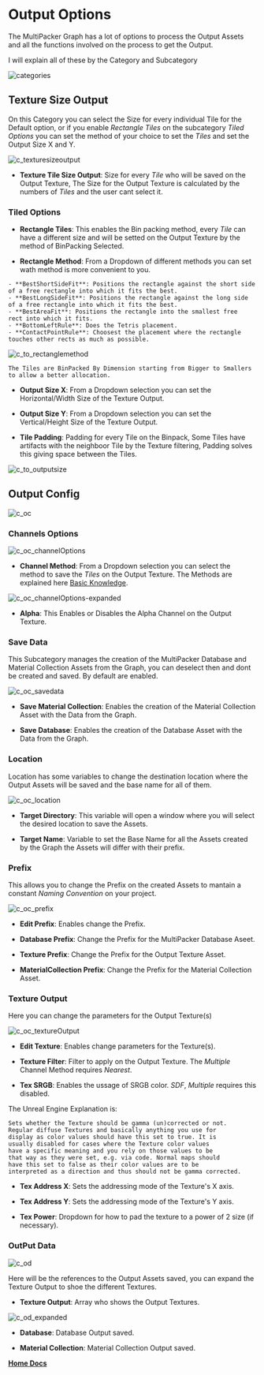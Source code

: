 # Output Options

The MultiPacker Graph has a lot of options to process the Output Assets and all the functions involved on the process to get the Output.

I will explain all of these by the Category and Subcategory

![categories](/MultiPacker/Images/categories.jpg)

## Texture Size Output

On this Category you can select the Size for every individual Tile for the Default option, or if you enable *Rectangle Tiles* on the subcategory *Tiled Options* you can set the method of your choice to set the *Tiles* and set the Output Size X and Y.

 ![c_texturesizeoutput](/MultiPacker/Images/sc_TextureSizeOutput.jpg)

- **Texture Tile Size Output**: Size for every *Tile* who will be saved on the Output Texture, The Size for the Output Texture is calculated by the numbers of *Tiles* and the user cant select it.

### Tiled Options

- **Rectangle Tiles**: This enables the Bin packing method, every *Tile* can have a different size and will be setted on the Output Texture by the method of BinPacking Selected.

- **Rectangle Method**: From a Dropdown of different methods you can set wath method is more convenient to you.

```
- **BestShortSideFit**: Positions the rectangle against the short side
of a free rectangle into which it fits the best.
- **BestLongSideFit**: Positions the rectangle against the long side
of a free rectangle into which it fits the best.
- **BestAreaFit**: Positions the rectangle into the smallest free 
rect into which it fits.
- **BottomLeftRule**: Does the Tetris placement.
- **ContactPointRule**: Choosest the placement where the rectangle 
touches other rects as much as possible.
```

![c_to_rectanglemethod](/MultiPacker/Images/sc_rectangleMethod.jpg)

```
The Tiles are BinPacked By Dimension starting from Bigger to Smallers
to allow a better allocation.
```

- **Output Size X**: From a Dropdown selection you can set the Horizontal/Width Size of the Texture Output.

- **Output Size Y**: From a Dropdown selection you can set the Vertical/Height Size of the Texture Output.

- **Tile Padding**: Padding for every Tile on the Binpack, Some Tiles have artifacts with the neighboor 
Tile by the Texture filtering, Padding solves this giving space between the Tiles.

![c_to_outputsize](/MultiPacker/Images/sc_outputSize.jpg)

## Output Config

![c_oc](/MultiPacker/Images/sc_outputConfig.jpg)

### Channels Options

![c_oc_channelOptions](/MultiPacker/Images/sc_channelsOptions.jpg)

- **Channel Method**: From a Dropdown selection you can select the method to save the *Tiles* on the Output Texture.
The Methods are explained here [Basic Knowledge](https://cheke.github.io/MultiPacker/Doc/Basic).

![c_oc_channelOptions-expanded](/MultiPacker/Images/sc_ChannelMethod.jpg)

- **Alpha**: This Enables or Disables the Alpha Channel on the Output Texture.

### Save Data

This Subcategory manages the creation of the MultiPacker Database and Material Collection Assets from the Graph, you can deselect then and dont be created and saved. By default are enabled.

![c_oc_savedata](/MultiPacker/Images/sc_savedata.jpg)

- **Save Material Collection**: Enables the creation of the Material Collection Asset with the Data from the Graph.

- **Save Database**: Enables the creation of the Database Asset with the Data from the Graph.

### Location

Location has some variables to change the destination location where the Output Assets will be saved and the base name for all of them.

![c_oc_location](/MultiPacker/Images/sc_Location.jpg)

- **Target Directory**: This variable will open a window where you will select the desired location to save the Assets.

- **Target Name**: Variable to set the Base Name for all the Assets created by the Graph the Assets will differ with their prefix.

### Prefix

This allows you to change the Prefix on the created Assets to mantain a constant *Naming Convention* on your project.

![c_oc_prefix](/MultiPacker/Images/sc_prefix.jpg)

- **Edit Prefix**: Enables change the Prefix.

- **Database Prefix**: Change the Prefix for the MultiPacker Database Aseet.

- **Texture Prefix**: Change the Prefix for the Output Texture Asset.

- **MaterialCollection Prefix**: Change the Prefix for the Material Collection Asset.

### Texture Output

Here you can change the parameters for the Output Texture(s)

![c_oc_textureOutput](/MultiPacker/Images/sc_textureOutput.jpg)

- **Edit Texture**: Enables change parameters for the Texture(s).

- **Texture Filter**: Filter to apply on the Output Texture. The *Multiple* Channel Method requires *Nearest*.

- **Tex SRGB**: Enables the ussage of SRGB color. *SDF*, *Multiple* requires this disabled. 

The Unreal Engine Explanation is:
```
Sets whether the Texture should be gamma (un)corrected or not. 
Regular diffuse Textures and basically anything you use for 
display as color values should have this set to true. It is 
usually disabled for cases where the Texture color values
have a specific meaning and you rely on those values to be
that way as they were set, e.g. via code. Normal maps should
have this set to false as their color values are to be 
interpreted as a direction and thus should not be gamma corrected.
```

- **Tex Address X**: Sets the addressing mode of the Texture's X axis.

- **Tex Address Y**: Sets the addressing mode of the Texture's Y axis.

- **Tex Power**: Dropdown for how to pad the texture to a power of 2 size (if necessary).

### OutPut Data

![c_od](/MultiPacker/Images/c_od.jpg)

Here will be the references to the Output Assets saved, you can expand the Texture Output to shoe the different Textures.

- **Texture Output**: Array who shows the Output Textures.

![c_od_expanded](/MultiPacker/Images/c_od_expanded.jpg)

- **Database**: Database Output saved.

- **Material Collection**: Material Collection Output saved. 

[**Home Docs**](https://cheke.github.io/MultiPacker)
